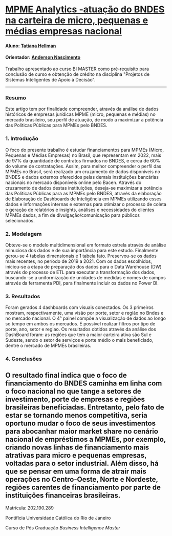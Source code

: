 # [MPME Analytics -atuação do BNDES na carteira de micro, pequenas e médias empresas nacional](https://github.com/secretaria-ICA/MPME_Analytics-atuação_do_BNDES_na_carteira_de_micro,_pequenas_e_médias_empresas_nacional)

#### Aluno: [Tatiana Hellman](https://github.com/tatiana-hellman-bi)

#### Orientador: [Anderson Nascimento](https://github.com/insightds)

Trabalho apresentado ao curso BI MASTER como pré-requisito para conclusão de curso e obtenção de crédito na disciplina "Projetos de Sistemas Inteligentes de Apoio à Decisão".

---

### Resumo
Este artigo tem por finalidade compreender, através da análise de dados históricos de empresas jurídicas MPME (micro, pequenas e médias) no mercado brasileiro, seu perfil de atuação, de modo a maximizar a potência das Políticas Públicas para MPMEs pelo BNDES. 


### 1. Introdução

O foco do presente trabalho é estudar financiamentos para MPMEs (Micro, Pequenas e Médias Empresas) no Brasil, que representam em 2022, mais de 97% da quantidade de contratos firmados no BNDES, e cerca de 60% do volume de contratações.
Assim, para melhor compreender o perfil das MPMEs no Brasil, será realizado um cruzamento de dados disponíveis no BNDES e dados externos oferecidos pelas demais instituições bancárias nacionais no mercado disponíveis online pelo Bacen. 
Através  do cruzamento de dados destas instituições, deseja-se maximizar a potência das Políticas Públicas para as MPMEs pelo BNDES, através da elaboração de Elaboração de Dashboards de Inteligência em MPMEs utilizando esses dados e informações internas e externas para otimizar o processo de coleta e geração de relatórios e insights, análises e necessidades do clientes MPMEs dados, a fim de divulgação/comunicação para públicos selecionados.


### 2. Modelagem
Obteve-se o modelo multidimensional em formato estrela através de análise minuciosa dos dados e de sua importância para este estudo. Finalmente gerou-se 4 tabelas dimensionais e 1 tabela fato. Preservou-se os dados mais recentes, no período de 2019 a 2021. Com os dados escolhidos, iniciou-se a etapa de preparação dos dados para o Data Warehouse (DW) através do processo de ETL para executar a transformação dos dados, buscando-se a uniformização de unidades de medidas e nomes de campos através da ferramenta PDI, para finalmente incluir os dados no Power BI.

### 3. Resultados
Foram gerados 4 dashboards com visuais conectados. Os 3 primeiros mostram, respectivamente, uma visão por porte, setor e região no Bndes e no mercado nacional. O 4° painel compõe a visualização de dados ao longo so tempo em ambos os mercados. É possível realizar filtros por tipo de porte, ano, setor e regiao. 
Os resultados obtidos através da análise dos DashBoard foram: as regiões que tem a maior carteira ativa são Sul e Sudeste, sendo o setor de serviços e porte médio o mais beneficiado, dentre o mercado de MPMEs brasileiras.


### 4. Conclusões
O resultado final indica que o foco de financiamento do BNDES caminha em linha com o foco nacional no que tange a setores de investimento, porte de empresas e regiões brasileiras beneficiadas. Entretanto, pelo fato de estar se tornando menos competitiva, seria oportuno  mudar o foco de seus investimentos para abocanhar maior market share no cenário nacional de empréstimos a MPMEs, por exemplo, criando novas linhas de financiamento mais atrativas para micro e pequenas empresas, voltadas para o setor industrial. Além disso, há que se pensar em uma forma de atrair mais operações no Centro-Oeste, Norte e Nordeste, regiões carentes de financiamento por parte de instituições financeiras brasileiras.
---

Matrícula: 202.190.289

Pontifícia Universidade Católica do Rio de Janeiro

Curso de Pós Graduação *Business Intelligence Master*
